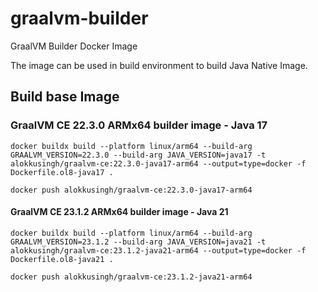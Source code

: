 # graalvm-builder
GraalVM Builder Docker Image

The image can be used in build environment to build Java Native Image.

## Build base Image
### GraalVM CE 22.3.0 ARMx64 builder image - Java 17
```shell
docker buildx build --platform linux/arm64 --build-arg GRAALVM_VERSION=22.3.0 --build-arg JAVA_VERSION=java17 -t alokkusingh/graalvm-ce:22.3.0-java17-arm64 --output=type=docker -f Dockerfile.ol8-java17 .
```
```shell
docker push alokkusingh/graalvm-ce:22.3.0-java17-arm64 
```

#### GraalVM CE 23.1.2 ARMx64 builder image - Java 21
```shell
docker buildx build --platform linux/arm64 --build-arg GRAALVM_VERSION=23.1.2 --build-arg JAVA_VERSION=java21 -t alokkusingh/graalvm-ce:23.1.2-java21-arm64 --output=type=docker -f Dockerfile.ol8-java21 .
```
```shell
docker push alokkusingh/graalvm-ce:23.1.2-java21-arm64 
```